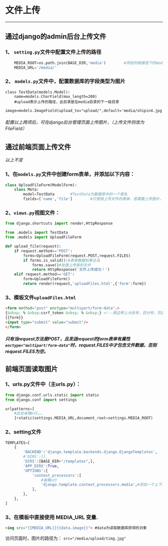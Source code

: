 # 文件上传

---


## 通过django的admin后台上传文件
### 1、 `setting.py`文件中配置文件上传的路径  
```python
    MEDIA_ROOT=os.path.join(BASE_DIR,'media')        #项目的根路径下的media文件夹
    MEDIA_URL='/media/'
```
 
### 2、 `models.py`文件中，配置数据库的字段类型为图片  
```ptyhon
class TestData(models.Model):
    name=models.CharField(max_length=200)
    #upload表示上传的路径，此目录是在media目录的下一级目录
    image=models.ImageField(upload_to="upload/",default='media/shipin4.jpg')
```

###### 配置以上两项后，可在django后台管理页面上传图片，（上传文件则改为FileField）


## 通过前端页面上传文件
*以上不变*  
### 1、在`models.py`文件中创建form表单，并添加以下内容：
```python
class UploadFileForm(ModelForm):
    class Meta:
        model=TestData       #TestData为数据库中的一个表名
        fields=['name','file']        #只使用上传文件的表单，若需要上传图片，添加image即可
```

### 2、`views.py`视图文件：
```python
from django.shortcuts import render,HttpResponse

from .models import TestData
from .models import UploadFileForm

def upload_file(request):
    if request.method=='POST':
        forms=UploadFileForm(request.POST,request.FILES)
        if forms.is_valid():#表单数据如果合法
            forms.save()#处理上传来的文件
            return HttpResponse('文件上传成功！')
    elif request.method=='GET':
        form=UploadFileForm()
        return render(request,'uploadFiles.html',{'form':form})
```

### 3、模板文件`uploadFiles.html`
```html
<form method="post" enctype="multipart/form-data".>
{&nbsp; % &nbsp;csrf_token &nbsp; % &nbsp;} <!--两边带上大括号，百分号，页面渲染原因，无法直接书写-->
{{form}}
<input type="submit" value="submit"/>
</form>
```  
##### 只有当request方法是POST，且发送request的form表单有属性`enctype="multipart/form-data"`时，request.FILES中才包含文件数据，否则request.FILES为空。

    

## 前端页面读取图片
### 1、urls.py文件中（主urls.py）：

```python
from django.conf.urls.static import static
from django.conf import settings

urlpatterns=[
    #此处省略n行。。。
    ]+static(settings.MEDIA_URL,document_root=settings.MEDIA_ROOT)
```

### 2、setting文件
```python
TEMPLATES=[
    {
        'BACKEND':'django.template.backends.django.DjangoTemplates',
        #'DIRS':[],
        'DIRS':[BASE_DIR+"/templates",],
        'APP_DIRS':True,
        'OPTIONS':{
            'context_processors':[
                #省略n行
                'django.template.context_processors.media',#添加一个上下文环境,这个会自动的把MEDIA_URL注册到前端的模板中
            ],
        },
    },
]
```

### 3、在模板中直接使用 MEDIA_URL 变量.
```html
<img src="{{MEDIA_URL}}{{data.image}}"> #data为读取数据库获得的对象
```

访问页面时，图片的路径为： `src="/media/upload/timg.jpg"`
    